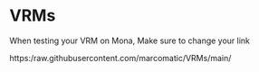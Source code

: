 # VRMs

When testing your VRM on Mona,
Make sure to change your link

https:/raw.githubusercontent.com/marcomatic/VRMs/main/
